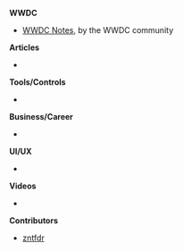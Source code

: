 **WWDC**

* [WWDC Notes](https://wwdcnotes.com/), by the WWDC community

**Articles**

* 

**Tools/Controls**

* 

**Business/Career**

* 

**UI/UX**

* 

**Videos**

* 

**Contributors**

* [zntfdr](https://github.com/zntfdr)
